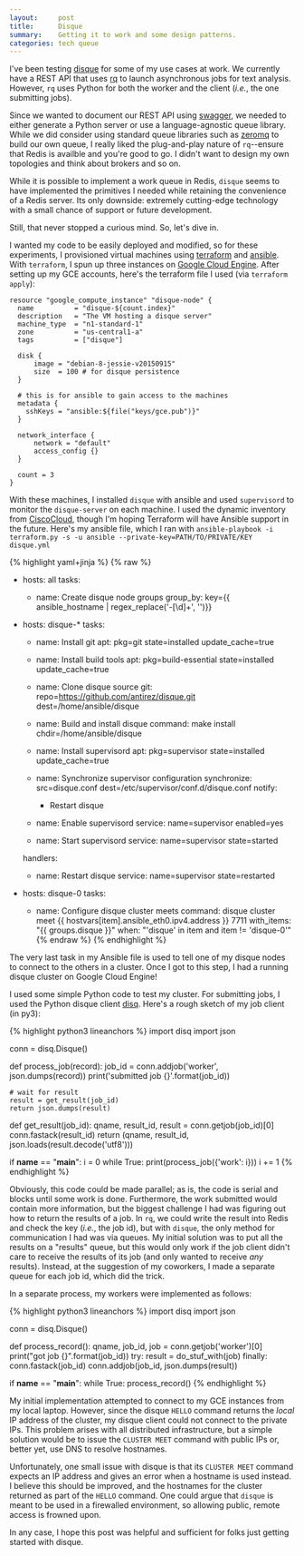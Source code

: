 ```yaml
---
layout:     post
title:      Disque
summary:    Getting it to work and some design patterns.
categories: tech queue
---
```


I've been testing [disque](http://github.com/antirez/disque) for some of my use cases at work. We currently have a REST API that uses [rq](http://python-rq.org) to launch asynchronous jobs for text analysis. However, `rq` uses Python for both the worker and the client (_i.e._, the one submitting jobs).

Since we wanted to document our REST API using [swagger](http://swagger.io), we needed to either generate a Python server or use a language-agnostic queue library. While we did consider using standard queue libraries such as [zeromq](http://zeromq.org) to build our own queue, I really liked the plug-and-play nature of `rq`--ensure that Redis is availble and you're good to go. I didn't want to design my own topologies and think about brokers and so on.

While it is possible to implement a work queue in Redis, `disque` seems to have implemented the primitives I needed while retaining the convenience of a Redis server. Its only downside: extremely cutting-edge technology with a small chance of support or future development.

Still, that never stopped a curious mind. So, let's dive in.

I wanted my code to be easily deployed and modified, so for these experiments, I provisioned virtual machines using [terraform](https://terraform.io) and [ansible](http://ansible.com). With `terraform`, I spun up three instances on [Google Cloud Engine](https://cloud.google.com/). After setting up my GCE accounts, here's the terraform file I used (via `terraform apply`):

    resource "google_compute_instance" "disque-node" {
      name          = "disque-${count.index}"
      description   = "The VM hosting a disque server"
      machine_type  = "n1-standard-1"
      zone          = "us-central1-a"
      tags          = ["disque"]

      disk {
          image = "debian-8-jessie-v20150915"
          size  = 100 # for disque persistence
      }

      # this is for ansible to gain access to the machines
      metadata {
        sshKeys = "ansible:${file("keys/gce.pub")}"
      }

      network_interface {
          network = "default"
          access_config {}
      }

      count = 3
    }

With these machines, I installed `disque` with ansible and used `supervisord` to monitor the `disque-server` on each machine. I used the dynamic inventory from [CiscoCloud](https://github.com/CiscoCloud/terraform.py), though I'm hoping Terraform will have Ansible support in the future. Here's my ansible file, which I ran with `ansible-playbook -i terraform.py -s -u ansible --private-key=PATH/TO/PRIVATE/KEY disque.yml `

{% highlight yaml+jinja %}
{% raw %}
- hosts: all
  tasks:
    - name: Create disque node groups
      group_by: key={{ ansible_hostname | regex_replace('-[\d]+', '')}}

- hosts: disque-*
  tasks:
    - name: Install git
      apt: pkg=git state=installed update_cache=true

    - name: Install build tools
      apt: pkg=build-essential state=installed update_cache=true

    - name: Clone disque source
      git: repo=https://github.com/antirez/disque.git dest=/home/ansible/disque

    - name: Build and install disque
      command: make install chdir=/home/ansible/disque

    - name: Install supervisord
      apt: pkg=supervisor state=installed update_cache=true

    - name: Synchronize supervisor configuration
      synchronize: src=disque.conf dest=/etc/supervisor/conf.d/disque.conf
      notify:
        - Restart disque

    - name: Enable supervisord
      service: name=supervisor enabled=yes

    - name: Start supervisord
      service: name=supervisor state=started

  handlers:
    - name: Restart disque
      service: name=supervisor state=restarted

- hosts: disque-0
  tasks:
    - name: Configure disque cluster meets
      command: disque cluster meet {{ hostvars[item].ansible_eth0.ipv4.address }} 7711
      with_items: "{{ groups.disque }}"
      when: "'disque' in item and item != 'disque-0'"
{% endraw %}
{% endhighlight %}

The very last task in my Ansible file is used to tell one of my disque nodes to connect to the others in a cluster. Once I got to this step, I had a running disque cluster on Google Cloud Engine!

I used some simple Python code to test my cluster. For submitting jobs, I used the Python disque client [disq](https://github.com/ryansb/disq). Here's a rough sketch of my job client (in py3):

{% highlight python3 lineanchors %}
import disq
import json

conn = disq.Disque()

def process_job(record):
    job_id = conn.addjob('worker', json.dumps(record))
    print('submitted job {}'.format(job_id))

    # wait for result
    result = get_result(job_id)
    return json.dumps(result)

def get_result(job_id):
    qname, result_id, result = conn.getjob(job_id)[0]
    conn.fastack(result_id)
    return (qname, result_id, json.loads(result.decode('utf8')))

if __name__ == "__main__":
    i = 0
    while True:
      print(process_job({'work': i}))
      i += 1
{% endhighlight %}

Obviously, this code could be made parallel; as is, the code is serial and blocks until some work is done. Furthermore, the work submitted would contain more information, but the biggest challenge I had was figuring out how to return the results of a job. In `rq`, we could write the result into Redis and check the key (_i.e._, the job id), but with `disque`, the only method for communication I had was via queues. My initial solution was to put all the results on a "results" queue, but this would only work if the job client didn't care to receive the results of its job (and only wanted to receive *any* results). Instead, at the suggestion of my coworkers, I made a separate queue for each job id, which did the trick.

In a separate process, my workers were implemented as follows:

{% highlight python3 lineanchors %}
import disq
import json

conn = disq.Disque()

def process_record():
    qname, job_id, job = conn.getjob('worker')[0]
    print("got job {}".format(job_id))
    try:
        result = do_stuf_with(job)
    finally:
        conn.fastack(job_id)
    conn.addjob(job_id, json.dumps(result))

if __name__ == "__main__":
    while True:
        process_record()
{% endhighlight %}

My initial implementation attempted to connect to my GCE instances from my local laptop. However, since the disque `HELLO` command returns the *local* IP address of the cluster, my disque client could not connect to the private IPs. This problem arises with all distributed infrastructure, but a simple solution would be to issue the `CLUSTER MEET` command with public IPs or, better yet, use DNS to resolve hostnames.

Unfortunately, one small issue with disque is that its `CLUSTER MEET` command expects an IP address and gives an error when a hostname is used instead. I believe this should be improved, and the hostnames for the cluster returned as part of the `HELLO` command. One could argue that `disque` is meant to be used in a firewalled environment, so allowing public, remote access is frowned upon.

In any case, I hope this post was helpful and sufficient for folks just getting started with disque.
